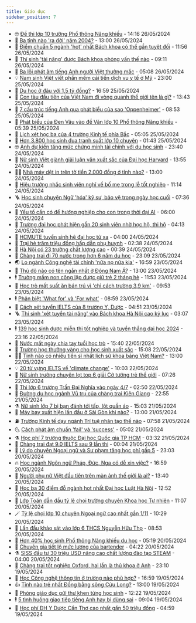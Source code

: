 ```yaml
---
title: Giáo dục
sidebar_position: 7
---
```


<!-- vnexpress-giao-duc:START -->
- 🤓 [Đề thi lớp 10 trường Phổ thông Năng khiếu](https://vnexpress.net/de-thi-lop-10-truong-pho-thong-nang-khieu-4750792.html) - 14:16 26/05/2024
- 🦆 [Ba tỉnh nào &#39;ra đời&#39; năm 2004?](https://vnexpress.net/ba-tinh-nao-ra-doi-nam-2004-4750554.html) - 13:00 26/05/2024
- 🦩 [Điểm chuẩn 5 ngành &#39;hot&#39; nhất Bách khoa có thể gần tuyệt đối](https://vnexpress.net/diem-chuan-5-nganh-hot-nhat-bach-khoa-co-the-gan-tuyet-doi-4750771.html) - 11:56 26/05/2024
- 🌮 [Thí sinh &#39;tài năng&#39; được Bách khoa phỏng vấn thế nào](https://vnexpress.net/thi-sinh-tai-nang-duoc-bach-khoa-phong-van-the-nao-4750724.html) - 09:11 26/05/2024
- 🔭 [Ba lỗi phát âm tiếng Anh người Việt thường mắc](https://vnexpress.net/ba-loi-phat-am-tieng-anh-nguoi-viet-thuong-mac-4750607.html) - 05:08 26/05/2024
- 💡 [Nam sinh Việt viết phần mềm cải tiến dịch vụ y tế ở Mỹ](https://vnexpress.net/nam-sinh-viet-viet-phan-mem-cai-tien-dich-vu-y-te-o-my-4750201.html) - 23:00 25/05/2024
- 🥰 [Du học ở đâu với 1,5 tỷ đồng?](https://vnexpress.net/du-hoc-o-dau-voi-1-5-ty-dong-4749885.html) - 16:59 25/05/2024
- 🐲 [Con tàu đầu tiên của Việt Nam đi vòng quanh thế giới tên là gì?](https://vnexpress.net/con-tau-dau-tien-cua-viet-nam-di-vong-quanh-the-gioi-ten-la-gi-4750560.html) - 13:43 25/05/2024
- 🦒 [7 cấu trúc tiếng Anh qua phát biểu của sao &#39;Oppenheimer&#39;](https://vnexpress.net/7-cau-truc-tieng-anh-qua-phat-bieu-cua-sao-oppenheimer-4750506.html) - 08:53 25/05/2024
- 🦆 [Phát biểu của Đen Vâu vào đề Văn lớp 10 Phổ thông Năng khiếu](https://vnexpress.net/phat-bieu-cua-den-vau-vao-de-van-lop-10-pho-thong-nang-khieu-4750411.html) - 05:39 25/05/2024
- 🧰 [Lịch xét học bạ của 4 trường Kinh tế phía Bắc](https://vnexpress.net/lich-xet-hoc-ba-cua-4-truong-kinh-te-phia-bac-4749720.html) - 05:05 25/05/2024
- 🐘 [Hơn 3.800 học sinh đua tranh suất lớp 10 chuyên](https://vnexpress.net/hon-3-800-hoc-sinh-dua-tranh-suat-lop-10-chuyen-4750337.html) - 01:43 25/05/2024
- 🤓 [Anh dự kiến tăng mức chứng minh tài chính với du học sinh](https://vnexpress.net/anh-du-kien-tang-muc-chung-minh-tai-chinh-voi-du-hoc-sinh-4750037.html) - 23:40 24/05/2024
- 🧰 [Nữ sinh Việt giành giải luận văn xuất sắc của Đại học Harvard](https://vnexpress.net/nu-sinh-viet-gianh-giai-luan-van-xuat-sac-cua-dai-hoc-harvard-4750044.html) - 13:55 24/05/2024
- 🧑‍💻 [Nhà máy dệt in trên tờ tiền 2.000 đồng ở tỉnh nào?](https://vnexpress.net/nha-may-det-in-tren-to-tien-2-000-dong-o-tinh-nao-4750234.html) - 13:00 24/05/2024
- 🫶 [Hiệu trưởng nhắc sinh viên nghĩ về bố mẹ trong lễ tốt nghiệp](https://vnexpress.net/hieu-truong-nhac-sinh-vien-nghi-ve-bo-me-trong-le-tot-nghiep-4750089.html) - 11:14 24/05/2024
- 🪜 [Học sinh chuyên Ngữ &#39;hóa&#39; kỹ sư, bảo vệ trong ngày học cuối](https://vnexpress.net/hoc-sinh-chuyen-ngu-hoa-ky-su-bao-ve-trong-ngay-hoc-cuoi-4750077.html) - 07:36 24/05/2024
- 🎊 [Yếu tố cần có để hướng nghiệp cho con trong thời đại AI](https://vnexpress.net/yeu-to-can-co-de-huong-nghiep-cho-con-trong-thoi-dai-ai-4749688.html) - 06:00 24/05/2024
- 🧐 [Trường đại học phát hiện gần 20 sinh viên nhờ học hộ, thi hộ](https://vnexpress.net/truong-dai-hoc-phat-hien-gan-20-sinh-vien-nho-hoc-ho-thi-ho-4750010.html) - 04:13 24/05/2024
- 🌈 [HCMUTE tuyển sinh hệ đại học từ xa](https://vnexpress.net/hcmute-tuyen-sinh-he-dai-hoc-tu-xa-4749791.html) - 04:00 24/05/2024
- 🥰 [Trại hè trăm triệu đồng hấp dẫn phụ huynh](https://vnexpress.net/trai-he-tram-trieu-dong-hap-dan-phu-huynh-4745527.html) - 02:38 24/05/2024
- 🎡 [Hà Nội có 23 trường chất lượng cao](https://vnexpress.net/ha-noi-co-23-truong-chat-luong-cao-4749867.html) - 00:39 24/05/2024
- 🎊 [Chàng trai đi 70 nước trong hơn 6 năm du học](https://vnexpress.net/chang-trai-di-70-nuoc-trong-hon-6-nam-du-hoc-4748484.html) - 23:09 23/05/2024
- 🌏 [Lo ngành Công nghệ tài chính &#39;nửa nọ nửa kia&#39;](https://vnexpress.net/lo-nganh-cong-nghe-tai-chinh-nua-no-nua-kia-4740722.html) - 16:59 23/05/2024
- 🥸 [Thủ đô nào có tên ngắn nhất ở Đông Nam Á?](https://vnexpress.net/thu-do-nao-co-ten-ngan-nhat-o-dong-nam-a-4749783.html) - 13:00 23/05/2024
- 🕴 [Trường mầm non công lập được giữ trẻ 2 tháng hè](https://vnexpress.net/truong-mam-non-cong-lap-duoc-giu-tre-2-thang-he-4749839.html) - 11:53 23/05/2024
- 💂 [Học trò mất suất ăn bán trú vì &#39;chỉ cách trường 3,9 km&#39;](https://vnexpress.net/hoc-tro-mat-suat-an-ban-tru-vi-chi-cach-truong-3-9-km-4749768.html) - 09:53 23/05/2024
- 🕴 [Phân biệt &#39;What for&#39; và &#39;For what&#39;](https://vnexpress.net/phan-biet-what-for-va-for-what-4749755.html) - 08:59 23/05/2024
- 🌋 [Cách xét tuyển IELTS của 8 trường Y, Dược](https://vnexpress.net/cach-xet-tuyen-ielts-cua-8-truong-y-duoc-4748784.html) - 04:51 23/05/2024
- 🪜 [Thí sinh &#39;xét tuyển tài năng&#39; vào Bách khoa Hà Nội cao kỷ lục](https://vnexpress.net/thi-sinh-xet-tuyen-tai-nang-vao-bach-khoa-ha-noi-cao-ky-luc-4749511.html) - 03:07 23/05/2024
- 🕴 [139 học sinh được miễn thi tốt nghiệp và tuyển thẳng đại học 2024](https://vnexpress.net/139-hoc-sinh-duoc-mien-thi-tot-nghiep-va-tuyen-thang-dai-hoc-2024-4749413.html) - 23:16 22/05/2024
- 🎃 [Nước mắt ngày chia tay tuổi học trò](https://video.vnexpress.net/nuoc-mat-ngay-chia-tay-tuoi-hoc-tro-vnepre-4749394.html) - 15:40 22/05/2024
- 🦏 [Trường học thưởng vàng cho học sinh xuất sắc](https://vnexpress.net/truong-hoc-thuong-vang-cho-hoc-sinh-xuat-sac-4749406.html) - 15:08 22/05/2024
- 🧑‍🏫 [Tỉnh nào có nhiều tiến sĩ nhất lịch sử khoa bảng Việt Nam?](https://vnexpress.net/tinh-nao-co-nhieu-tien-si-nhat-lich-su-khoa-bang-viet-nam-4749356.html) - 13:00 22/05/2024
- 💡 [20 từ vựng IELTS về &#39;climate change&#39;](https://vnexpress.net/20-tu-vung-ielts-ve-climate-change-4742918.html) - 10:03 22/05/2024
- 🐎 [Nữ sinh trường chuyên lọt top 6 giải Cờ tướng trẻ thế giới](https://vnexpress.net/nu-sinh-truong-chuyen-lot-top-6-giai-co-tuong-tre-the-gioi-4749126.html) - 07:26 22/05/2024
- 🧰 [Thi lớp 6 trường Trần Đại Nghĩa vào ngày 4/7](https://vnexpress.net/thi-lop-6-truong-tran-dai-nghia-vao-ngay-4-7-4749076.html) - 02:50 22/05/2024
- 🙉 [Đường du học ngành Vũ trụ của chàng trai Kiên Giang](https://vnexpress.net/duong-du-hoc-nganh-vu-tru-cua-chang-trai-kien-giang-4748297.html) - 22:55 21/05/2024
- ⚗️ [Nữ sinh lớp 7 bị bạn đánh tới tấp, lột quần áo](https://vnexpress.net/nu-sinh-lop-7-bi-ban-danh-toi-tap-lot-quan-ao-4748955.html) - 15:03 21/05/2024
- 🌝 [Máy bay xuất hiện lần đầu ở Sài Gòn khi nào?](https://vnexpress.net/may-bay-xuat-hien-lan-dau-o-sai-gon-khi-nao-4748921.html) - 13:00 21/05/2024
- ⛽️ [Trường Kinh tế dạy ngành Trí tuệ nhân tạo thế nào](https://vnexpress.net/truong-kinh-te-day-nganh-tri-tue-nhan-tao-the-nao-4743663.html) - 07:58 21/05/2024
- 🌜 [Cách phát âm chuẩn &#39;fail&#39; và &#39;success&#39;](https://vnexpress.net/cach-phat-am-chuan-fail-va-success-4748378.html) - 05:02 21/05/2024
- ⚗️ [Học phí 7 trường thuộc Đại học Quốc gia TP HCM](https://vnexpress.net/hoc-phi-7-truong-thuoc-dai-hoc-quoc-gia-tp-hcm-4748446.html) - 03:32 21/05/2024
- 🧰 [Chàng trai đạt 9.0 IELTS sau 9 lần thi](https://vnexpress.net/chang-trai-dat-9-0-ielts-sau-9-lan-thi-4748268.html) - 00:04 21/05/2024
- 🤗 [Lý do chuyên Ngoại ngữ và Sư phạm tăng học phí gấp 5](https://vnexpress.net/ly-do-chuyen-ngoai-ngu-va-su-pham-tang-hoc-phi-gap-5-4746697.html) - 23:03 20/05/2024
- 🔥 [Học ngành Ngôn ngữ Pháp, Đức, Nga có dễ xin việc?](https://vnexpress.net/hoc-nganh-ngon-ngu-phap-duc-nga-co-de-xin-viec-4743883.html) - 16:59 20/05/2024
- 💪 [Người phụ nữ Việt đầu tiên trên màn ảnh thế giới là ai?](https://vnexpress.net/nguoi-phu-nu-viet-dau-tien-tren-man-anh-the-gioi-la-ai-4748417.html) - 13:40 20/05/2024
- 💂 [Học bạ 30 điểm đỗ ngành hot nhất Đại học Luật Hà Nội](https://vnexpress.net/hoc-ba-30-diem-do-nganh-hot-nhat-dai-hoc-luat-ha-noi-4748426.html) - 12:52 20/05/2024
- 🌮 [Lớp Toán dẫn đầu tỷ lệ chọi trường chuyên Khoa học Tự nhiên](https://vnexpress.net/lop-toan-dan-dau-ty-le-choi-truong-chuyen-khoa-hoc-tu-nhien-4748386.html) - 11:07 20/05/2024
- 🪄 [Tỷ lệ chọi lớp 10 chuyên Ngoại ngữ cao nhất gần 1/11](https://vnexpress.net/ty-le-choi-lop-10-chuyen-ngoai-ngu-cao-nhat-gan-1-11-4748182.html) - 10:29 20/05/2024
- 🎡 [Lần đầu khảo sát vào lớp 6 THCS Nguyễn Hữu Thọ](https://vnexpress.net/lan-dau-khao-sat-vao-lop-6-thcs-nguyen-huu-tho-4748316.html) - 08:53 20/05/2024
- 🌈 [Hơn 40% học sinh Phổ thông Năng khiếu du học](https://vnexpress.net/hon-40-hoc-sinh-pho-thong-nang-khieu-du-hoc-4748162.html) - 05:19 20/05/2024
- 🎊 [Chuyên gia tiết lộ mức lương của bartender](https://vnexpress.net/chuyen-gia-tiet-lo-muc-luong-cua-bartender-4747192.html) - 04:22 20/05/2024
- ⚗️ [SISS đầu tư 30 triệu USD nâng cao chất lượng đào tạo STEAM](https://vnexpress.net/siss-dau-tu-30-trieu-usd-nang-cao-chat-luong-dao-tao-steam-4745541.html) - 04:00 20/05/2024
- 🌁 [Chàng trai tốt nghiệp Oxford, hai lần là thủ khoa ở Anh](https://vnexpress.net/chang-trai-tot-nghiep-oxford-hai-lan-la-thu-khoa-o-anh-4746486.html) - 23:10 19/05/2024
- 🦏 [Học Công nghệ thông tin ở trường nào phù hợp?](https://vnexpress.net/hoc-cong-nghe-thong-tin-o-truong-nao-phu-hop-4744951.html) - 16:59 19/05/2024
- 👍 [Tỉnh nào trẻ nhất Đồng bằng sông Cửu Long?](https://vnexpress.net/tinh-nao-tre-nhat-dong-bang-song-cuu-long-4747887.html) - 13:00 19/05/2024
- 🌈 [Phòng giáo dục gửi thư khen từng học sinh](https://vnexpress.net/phong-giao-duc-gui-thu-khen-tung-hoc-sinh-4747962.html) - 12:22 19/05/2024
- 🕴 [5 tình huống giao tiếp tiếng Anh hay bị dùng sai](https://vnexpress.net/5-tinh-huong-giao-tiep-tieng-anh-hay-bi-dung-sai-4745131.html) - 09:04 19/05/2024
- 🧰 [Học phí ĐH Y Dược Cần Thơ cao nhất gần 50 triệu đồng](https://vnexpress.net/hoc-phi-dh-y-duoc-can-tho-cao-nhat-gan-50-trieu-dong-4747805.html) - 04:59 19/05/2024<!-- vnexpress-giao-duc:END -->
